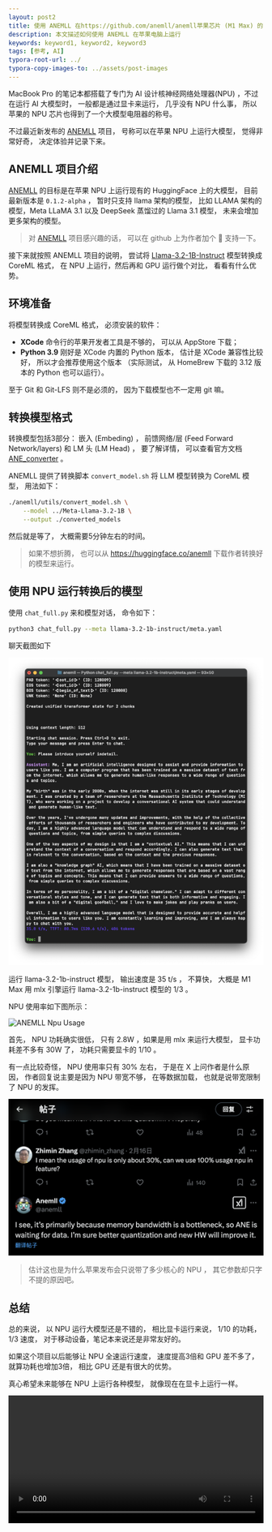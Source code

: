 ```yaml
---
layout: post2
title: 使用 ANEMLL 在https://github.com/anemll/anemll苹果芯片 (M1 Max) 的 NPU 上运行大模型
description: 本文描述如何使用 ANEMLL 在苹果电脑上运行
keywords: keyword1, keyword2, keyword3
tags: [参考, AI]
typora-root-url: ../
typora-copy-images-to: ../assets/post-images
---
```


MacBook Pro 的笔记本都搭载了专门为 AI 设计核神经网络处理器(NPU) ，不过在运行 AI 大模型时， 一般都是通过显卡来运行， 几乎没有 NPU 什么事， 所以苹果的 NPU 芯片也得到了一个大模型电阻器的称号。

不过最近新发布的 [ANEMLL](https://github.com/anemll/anemll) 项目， 号称可以在苹果 NPU 上运行大模型， 觉得非常好奇， 决定体验并记录下来。

## ANEMLL 项目介绍

[ANEMLL](https://github.com/anemll/anemll) 的目标是在苹果 NPU 上运行现有的 HuggingFace 上的大模型， 目前最新版本是 `0.1.2-alpha` ， 暂时只支持 llama 架构的模型， 比如 LLAMA 架构的模型，Meta LLaMA 3.1 以及 DeepSeek 蒸馏过的 Llama 3.1 模型， 未来会增加更多架构的模型。

> 对 [ANEMLL](https://github.com/anemll/anemll) 项目感兴趣的话， 可以在 github 上为作者加个 🌟 支持一下。

接下来就按照 ANEMLL 项目的说明， 尝试将 [Llama-3.2-1B-Instruct](https://huggingface.co/meta-llama/Llama-3.2-1B-Instruct) 模型转换成 CoreML 格式， 在 NPU 上运行，然后再和 GPU 运行做个对比， 看看有什么优势。

## 环境准备

将模型转换成 CoreML 格式， 必须安装的软件：

- **XCode** 命令行的苹果开发者工具是不够的， 可以从 AppStore 下载；
- **Python 3.9** 刚好是 XCode 内置的 Python 版本， 估计是 XCode 兼容性比较好， 所以才会推荐使用这个版本 （实际测试， 从 HomeBrew 下载的 3.12 版本的 Python 也可以运行）。

至于 Git 和 Git-LFS 则不是必须的， 因为下载模型也不一定用 git 嘛。

## 转换模型格式

转换模型包括3部分： 嵌入 (Embeding) ， 前馈网络/层 (Feed Forward Network/layers) 和 LM 头 (LM Head) ， 要了解详情， 可以查看官方文档 [ANE_converter](https://github.com/Anemll/Anemll/blob/main/docs/ANE_converter.md) 。

ANEMLL 提供了转换脚本 `convert_model.sh` 将 LLM 模型转换为 CoreML 模型， 用法如下：

```sh
./anemll/utils/convert_model.sh \
    --model ../Meta-Llama-3.2-1B \
    --output ./converted_models
```

然后就是等了， 大概需要5分钟左右的时间。

> 如果不想折腾， 也可以从 <https://huggingface.co/anemll> 下载作者转换好的模型来运行。

## 使用 NPU 运行转换后的模型

使用 `chat_full.py` 来和模型对话， 命令如下：

```sh
python3 chat_full.py --meta llama-3.2-1b-instruct/meta.yaml
```

聊天截图如下

![ANEMLL Chat](/assets/post-images/anemll-chat.png)

运行 llama-3.2-1b-instruct 模型， 输出速度是 35 t/s ， 不算快， 大概是 M1 Max 用 mlx 引擎运行 llama-3.2-1b-instruct 模型的 1/3 。

NPU 使用率如下图所示：

![ANEMLL Npu Usage](/assets/post-images/anemll-npu-usage.png)

首先， NPU 功耗确实很低， 只有 2.8W ，如果是用 mlx 来运行大模型， 显卡功耗差不多有 30W 了， 功耗只需要显卡的 1/10 。

有一点比较奇怪， NPU 使用率只有 30% 左右， 于是在 X 上问作者是什么原因， 作者回复说主要是因为 NPU 带宽不够， 在等数据加载， 也就是说带宽限制了 NPU 的发挥。

![Why NPU usage is 30%](/assets/post-images/anemll-chat-npu-usage-reason.png)

> 估计这也是为什么苹果发布会只说带了多少核心的 NPU ， 其它参数却只字不提的原因吧。

## 总结

总的来说， 以 NPU 运行大模型还是不错的， 相比显卡运行来说， 1/10 的功耗， 1/3 速度， 对于移动设备，笔记本来说还是非常友好的。

如果这个项目以后能够让 NPU 全速运行速度， 速度提高3倍和 GPU 差不多了， 就算功耗也增加3倍， 相比 GPU 还是有很大的优势。

真心希望未来能够在 NPU 上运行各种模型， 就像现在在显卡上运行一样。

<video controls style="width: 100%;">
  <source src="/assets/post-images/anemll-chat.mp4" type="video/mp4" />
</video>
